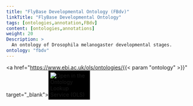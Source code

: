 ```yaml
---
title: "FlyBase Developmental Ontology (FBdv)"
linkTitle: "FlyBase Developmental Ontology"
tags: [ontologies,annotation,FBdv]
content: [ontologies,annotations]
weight: 20
Description: >
  An ontology of Drosophila melanogaster developmental stages.
ontology: "fbdv"
---
```


[//]: # (feel free to add extra details here or include a readme file)

<a href="https://www.ebi.ac.uk/ols/ontologies/{{< param "ontology" >}}" target="_blank"><img src="https://www.ebi.ac.uk/ols/img/OLS_logo_2017.png" style="max-width: 20%; background: #000000; padding: 5px;" alt="Open in the Ontology Lookup Service (OLS)" ></a>

<div id="result">
<script>  $( "#result" ).load( "https://www.ebi.ac.uk/ols/ontologies/{{< param "ontology" >}}  #ontology_info_box", function(){$("a[href^='../']").each(function(){$(this).attr('target','_blank');$(this).attr('href',$(this).attr('href').replace('../','https://www.ebi.ac.uk/ols/'));})})</script>


</script>
</div>
